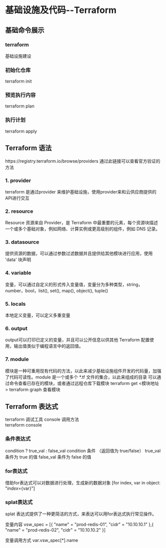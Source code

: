 # 基础设施及代码--Terraform

## 基础命令展示
### terraform
基础设施建设

### 初始化仓库
terraform init

### 预览执行内容
terraform plan

### 执行计划
terraform apply

## Terraform 语法
<!-- https://registry.terraform.io/browse/providers 通过此链接可以查看官方验证的方法 -->
<summary>https://registry.terraform.io/browse/providers 通过此链接可以查看官方验证的方法</summary>

### 1. provider
terraform 是通过provider 来维护基础设施，使用provider来和云供应商提供的API进行交互

### 2. resource
Resource 资源来自 Provider，是 Terraform 中最重要的元素，每个资源块描述一个或多个基础对象，例如网络、计算实例或更高级别的组件，例如 DNS 记录。

### 3. datasource
提供资源的数据，可以通过参数过滤数据并且提供给其他模块进行应用，使用 'data' 块声明

### 4. variable
变量，可以通过自定义的形式传入变量值，变量分为多种类型，string，number，bool，list(), set(), map(), object(), tuple()

### 5. locals
本地定义变量，可以定义多重变量

### 6. output
output可以打印已定义的变量，并且可以公开信息以供其他 Terraform 配置使用，输出值类似于编程语言中的返回值。

### 7. module
模块是一种可重用现有代码的方法，以此来减少基础设施组件开发的代码量，加强了代码可读性。module 是一个或多个 *.tf 文件的集合，以此来组成的目录
可以通过命令查看已存在的模块，或者通过远程仓库下载模块 
terraform get <模块地址>
terraform graph 查看模块

## Terraform 表达式
<summary>terraform 调试工具 console 调用方法</summary>
<summary>terraform console</summary>

### 条件表达式
condition ? true_val : false_val
condition 条件 （返回值为 true/false）
true_val 条件为 true 的值
false_val 条件为 false 的值

### for表达式
借助for表达式可以对数据进行处理，生成新的数据对象
[for index, var in object: "${index}=${var}"]

### splat表达式
splat 表达式提供了一种更简洁的方式，来表达可以用for表达式执行常见操作。

变量内容
vsw_spec = [{
    "name" = "prod-redis-01",
    "cidr" = "10.10.10.1"
},{
    "name" = "prod-redis-02",
    "cidr" = "10.10.10.2"
}]

变量调用方式
var.vsw_spec[*].name